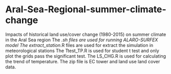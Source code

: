 # Aral-Sea-Regional-summer-climate-change
Impacts of historical land use/cover change (1980-2015) on summer climate in the Aral Sea region
The *.sh files are used for running ALARO-SURFEX model
The extract_station*.R files are used for extract the simulation in meteorological stations
The Ttest_TP.R is used for student t test and only plot the grids pass the significant test.
The LS_CHG.R is used for calculating the trend of temperature.
The zip file is EC tower and land use land cover data.
